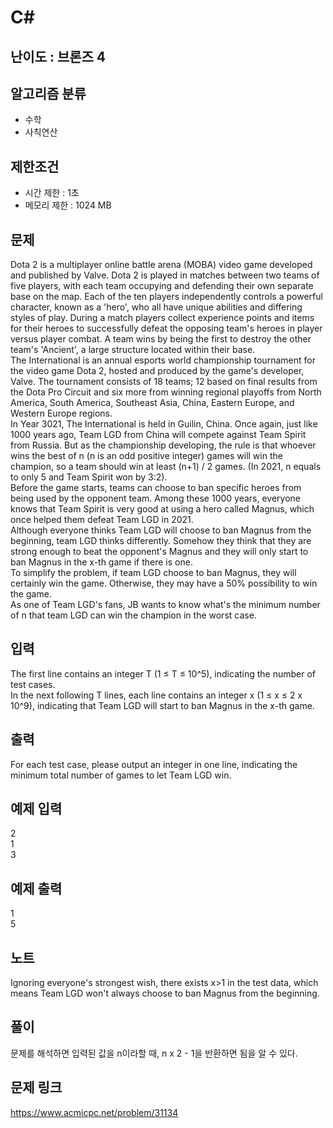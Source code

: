 # C#

## 난이도 : 브론즈 4

## 알고리즘 분류
  - 수학
  - 사칙연산

## 제한조건
  - 시간 제한 : 1초
  - 메모리 제한 : 1024 MB

## 문제
Dota 2 is a multiplayer online battle arena (MOBA) video game developed and published by Valve. Dota 2 is played in matches between two teams of five players, with each team occupying and defending their own separate base on the map. Each of the ten players independently controls a powerful character, known as a 'hero', who all have unique abilities and differing styles of play. During a match players collect experience points and items for their heroes to successfully defeat the opposing team's heroes in player versus player combat. A team wins by being the first to destroy the other team's 'Ancient', a large structure located within their base.<br/>
The International is an annual esports world championship tournament for the video game Dota 2, hosted and produced by the game's developer, Valve. The tournament consists of 18 teams; 12 based on final results from the Dota Pro Circuit and six more from winning regional playoffs from North America, South America, Southeast Asia, China, Eastern Europe, and Western Europe regions.<br/>
In Year 3021, The International is held in Guilin, China. Once again, just like 1000 years ago, Team LGD from China will compete against Team Spirit from Russia. But as the championship developing, the rule is that whoever wins the best of n (n is an odd positive integer) games will win the champion, so a team should win at least (n+1) / 2 games. (In 2021, n equals to only 5 and Team Spirit won by 3:2).<br/>
Before the game starts, teams can choose to ban specific heroes from being used by the opponent team. Among these 1000 years, everyone knows that Team Spirit is very good at using a hero called Magnus, which once helped them defeat Team LGD in 2021.<br/>
Although everyone thinks Team LGD will choose to ban Magnus from the beginning, team LGD thinks differently. Somehow they think that they are strong enough to beat the opponent's Magnus and they will only start to ban Magnus in the x-th game if there is one.<br/>
To simplify the problem, if team LGD choose to ban Magnus, they will certainly win the game. Otherwise, they may have a 50\% possibility to win the game.<br/>
As one of Team LGD's fans, JB wants to know what's the minimum number of n that team LGD can win the champion in the worst case.<br/>


## 입력
The first line contains an integer T (1 ≤ T ≤ 10^5), indicating the number of test cases.<br/>
In the next following T lines, each line contains an integer x (1 ≤ x ≤ 2 x 10^9), indicating that Team LGD will start to ban Magnus in the x-th game.<br/>


## 출력
For each test case, please output an integer in one line, indicating the minimum total number of games to let Team LGD win.<br/>


## 예제 입력
2<br/>
1<br/>
3<br/>

## 예제 출력
1<br/>
5<br/>


## 노트
Ignoring everyone's strongest wish, there exists x>1 in the test data, which means Team LGD won't always choose to ban Magnus from the beginning.<br/>


## 풀이
문제를 해석하면 입력된 값을 n이라할 때, n x 2 - 1을 반환하면 됨을 알 수 있다.<br/>


## 문제 링크
https://www.acmicpc.net/problem/31134